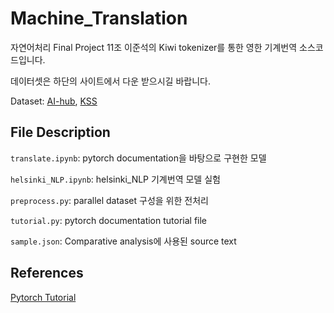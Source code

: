 # Machine_Translation
자연어처리 Final Project 11조 이준석의 Kiwi tokenizer를 통한 영한 기계번역 소스코드입니다.

데이터셋은 하단의 사이트에서 다운 받으시길 바랍니다.

Dataset: [AI-hub](https://aihub.or.kr/aihubdata/data/view.do?currMenu=115&topMenu=100&aihubDataSe=realm&dataSetSn=71265), [KSS](https://github.com/warnikchow/kosp2e)

## File Description
`translate.ipynb`: pytorch documentation을 바탕으로 구현한 모델

`helsinki_NLP.ipynb`: helsinki_NLP 기계번역 모델 실험

`preprocess.py`: parallel dataset 구성을 위한 전처리

`tutorial.py`: pytorch documentation tutorial file

`sample.json`: Comparative analysis에 사용된 source text

## References
[Pytorch Tutorial](https://pytorch.org/tutorials/beginner/translation_transformer.html)
